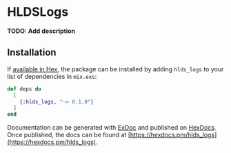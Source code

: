 # HLDSLogs

**TODO: Add description**

## Installation

If [available in Hex](https://hex.pm/docs/publish), the package can be installed
by adding `hlds_logs` to your list of dependencies in `mix.exs`:

```elixir
def deps do
  [
    {:hlds_logs, "~> 0.1.0"}
  ]
end
```

Documentation can be generated with [ExDoc](https://github.com/elixir-lang/ex_doc)
and published on [HexDocs](https://hexdocs.pm). Once published, the docs can
be found at [https://hexdocs.pm/hlds_logs](https://hexdocs.pm/hlds_logs).

